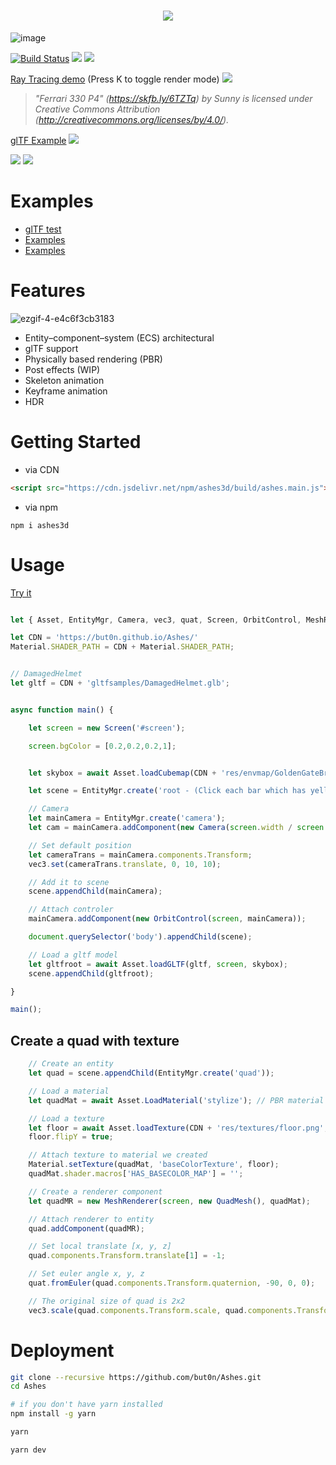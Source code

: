 <h1 align="center">
    <img src="https://user-images.githubusercontent.com/7625588/53308816-3041ec80-38df-11e9-9c3a-fb515eb4d404.png">
</h1>

![image](https://user-images.githubusercontent.com/7625588/101237212-04e26780-372b-11eb-81ee-c45f34aa3031.png)


[![Build Status](https://travis-ci.org/but0n/Ashes.svg?branch=master)](https://travis-ci.org/but0n/Ashes)
[![](https://badgen.net/bundlephobia/minzip/ashes3d)](https://bundlephobia.com/result?p=ashes3d)
[![](https://data.jsdelivr.com/v1/package/npm/ashes3d/badge)](https://www.jsdelivr.com/package/npm/ashes3d)

[Ray Tracing demo](https://but0n.github.io/Ashes/bvh.html) (Press K to toggle render mode)
![](https://user-images.githubusercontent.com/7625588/108536599-bf4c3880-7330-11eb-9422-bacd871b7428.png)
> *"Ferrari 330 P4" (https://skfb.ly/6TZTq) by Sunny is licensed under Creative Commons Attribution (http://creativecommons.org/licenses/by/4.0/).*

[glTF Example](https://but0n.github.io/Ashes/demo.html)
![](https://user-images.githubusercontent.com/7625588/87917315-231b3400-cab8-11ea-9742-afe57859490d.png)


![](https://user-images.githubusercontent.com/7625588/78468675-6f3aa680-775d-11ea-99e0-195d446d6798.png)
![](https://user-images.githubusercontent.com/7625588/67295473-c0d9d680-f519-11e9-96b8-72422af0a547.png)

# Examples
 - [glTF test](https://cx20.github.io/gltf-test/?engines=Ashes)
 - [Examples](https://cx20.github.io/jsdo.it-archives/tag/ashes/)
 - [Examples](https://jsfiddle.net/user/cx20/fiddles/)


# Features
![ezgif-4-e4c6f3cb3183](https://user-images.githubusercontent.com/7625588/58366099-db266e80-7eff-11e9-9d24-396a98895d7c.gif)

 - Entity–component–system (ECS) architectural
 - glTF support
 - Physically based rendering (PBR)
 - Post effects (WIP)
 - Skeleton animation
 - Keyframe animation
 - HDR

# Getting Started

- via CDN
```html
<script src="https://cdn.jsdelivr.net/npm/ashes3d/build/ashes.main.js"></script>
```
- via npm
```
npm i ashes3d
```

# Usage

[Try it](https://codepen.io/but0n/pen/daERdd)

```js

let { Asset, EntityMgr, Camera, vec3, quat, Screen, OrbitControl, MeshRenderer, Filter, Shader, Material, QuadMesh } = Ashes;

let CDN = 'https://but0n.github.io/Ashes/'
Material.SHADER_PATH = CDN + Material.SHADER_PATH;


// DamagedHelmet
let gltf = CDN + 'gltfsamples/DamagedHelmet.glb';


async function main() {

    let screen = new Screen('#screen');

    screen.bgColor = [0.2,0.2,0.2,1];


    let skybox = await Asset.loadCubemap(CDN + 'res/envmap/GoldenGateBridge2/');

    let scene = EntityMgr.create('root - (Click each bar which has yellow border to toggle visible)');

    // Camera
    let mainCamera = EntityMgr.create('camera');
    let cam = mainCamera.addComponent(new Camera(screen.width / screen.height));

    // Set default position
    let cameraTrans = mainCamera.components.Transform;
    vec3.set(cameraTrans.translate, 0, 10, 10);

    // Add it to scene
    scene.appendChild(mainCamera);

    // Attach controler
    mainCamera.addComponent(new OrbitControl(screen, mainCamera));

    document.querySelector('body').appendChild(scene);

    // Load a gltf model
    let gltfroot = await Asset.loadGLTF(gltf, screen, skybox);
    scene.appendChild(gltfroot);

}

main();

```

## Create a quad with texture

```js
    // Create an entity
    let quad = scene.appendChild(EntityMgr.create('quad'));

    // Load a material
    let quadMat = await Asset.LoadMaterial('stylize'); // PBR material

    // Load a texture
    let floor = await Asset.loadTexture(CDN + 'res/textures/floor.png', { minFilter: screen.gl.NEAREST_MIPMAP_NEAREST });
    floor.flipY = true;

    // Attach texture to material we created
    Material.setTexture(quadMat, 'baseColorTexture', floor);
    quadMat.shader.macros['HAS_BASECOLOR_MAP'] = '';

    // Create a renderer component
    let quadMR = new MeshRenderer(screen, new QuadMesh(), quadMat);

    // Attach renderer to entity
    quad.addComponent(quadMR);

    // Set local translate [x, y, z]
    quad.components.Transform.translate[1] = -1;

    // Set euler angle x, y, z
    quat.fromEuler(quad.components.Transform.quaternion, -90, 0, 0);

    // The original size of quad is 2x2
    vec3.scale(quad.components.Transform.scale, quad.components.Transform.scale, 9);

```

# Deployment

```sh
git clone --recursive https://github.com/but0n/Ashes.git
cd Ashes

# if you don't have yarn installed
npm install -g yarn

yarn

yarn dev
```

